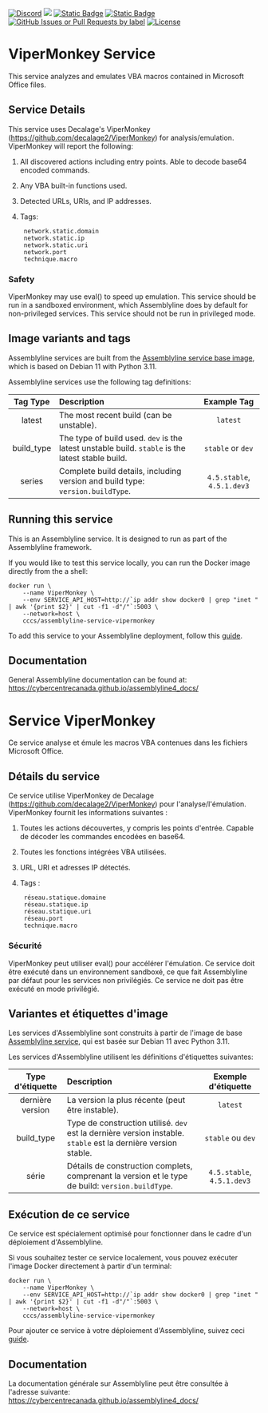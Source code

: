 [![Discord](https://img.shields.io/badge/chat-on%20discord-7289da.svg?sanitize=true)](https://discord.gg/GUAy9wErNu)
[![](https://img.shields.io/discord/908084610158714900)](https://discord.gg/GUAy9wErNu)
[![Static Badge](https://img.shields.io/badge/github-assemblyline-blue?logo=github)](https://github.com/CybercentreCanada/assemblyline)
[![Static Badge](https://img.shields.io/badge/github-assemblyline\_service\_vipermonkey-blue?logo=github)](https://github.com/CybercentreCanada/assemblyline-service-vipermonkey)
[![GitHub Issues or Pull Requests by label](https://img.shields.io/github/issues/CybercentreCanada/assemblyline/service-vipermonkey)](https://github.com/CybercentreCanada/assemblyline/issues?q=is:issue+is:open+label:service-vipermonkey)
[![License](https://img.shields.io/github/license/CybercentreCanada/assemblyline-service-vipermonkey)](./LICENSE)
# ViperMonkey Service

This service analyzes and emulates VBA macros contained in Microsoft Office files.
## Service Details
This service uses Decalage's ViperMonkey (https://github.com/decalage2/ViperMonkey) for analysis/emulation. ViperMonkey will report the following:

1. All discovered actions including entry points. Able to decode base64 encoded commands.

2. Any VBA built-in functions used.

3. Detected URLs, URIs, and IP addresses.

3. Tags:

        network.static.domain
        network.static.ip
        network.static.uri
        network.port
        technique.macro

### Safety

ViperMonkey may use eval() to speed up emulation. This service should be run in a sandboxed environment, which Assemblyline does by default for non-privileged services. This service should not be run in privileged mode.

## Image variants and tags

Assemblyline services are built from the [Assemblyline service base image](https://hub.docker.com/r/cccs/assemblyline-v4-service-base),
which is based on Debian 11 with Python 3.11.

Assemblyline services use the following tag definitions:

| **Tag Type** | **Description**                                                                                  |      **Example Tag**       |
| :----------: | :----------------------------------------------------------------------------------------------- | :------------------------: |
|    latest    | The most recent build (can be unstable).                                                         |          `latest`          |
|  build_type  | The type of build used. `dev` is the latest unstable build. `stable` is the latest stable build. |     `stable` or `dev`      |
|    series    | Complete build details, including version and build type: `version.buildType`.                   | `4.5.stable`, `4.5.1.dev3` |

## Running this service

This is an Assemblyline service. It is designed to run as part of the Assemblyline framework.

If you would like to test this service locally, you can run the Docker image directly from the a shell:

    docker run \
        --name ViperMonkey \
        --env SERVICE_API_HOST=http://`ip addr show docker0 | grep "inet " | awk '{print $2}' | cut -f1 -d"/"`:5003 \
        --network=host \
        cccs/assemblyline-service-vipermonkey

To add this service to your Assemblyline deployment, follow this
[guide](https://cybercentrecanada.github.io/assemblyline4_docs/developer_manual/services/run_your_service/#add-the-container-to-your-deployment).

## Documentation

General Assemblyline documentation can be found at: https://cybercentrecanada.github.io/assemblyline4_docs/

# Service ViperMonkey

Ce service analyse et émule les macros VBA contenues dans les fichiers Microsoft Office.

## Détails du service
Ce service utilise ViperMonkey de Decalage (https://github.com/decalage2/ViperMonkey) pour l'analyse/l'émulation. ViperMonkey fournit les informations suivantes :

1. Toutes les actions découvertes, y compris les points d'entrée. Capable de décoder les commandes encodées en base64.

2. Toutes les fonctions intégrées VBA utilisées.

3. URL, URI et adresses IP détectés.

3. Tags :

        réseau.statique.domaine
        réseau.statique.ip
        réseau.statique.uri
        réseau.port
        technique.macro

### Sécurité

ViperMonkey peut utiliser eval() pour accélérer l'émulation. Ce service doit être exécuté dans un environnement sandboxé, ce que fait Assemblyline par défaut pour les services non privilégiés. Ce service ne doit pas être exécuté en mode privilégié.

## Variantes et étiquettes d'image

Les services d'Assemblyline sont construits à partir de l'image de base [Assemblyline service](https://hub.docker.com/r/cccs/assemblyline-v4-service-base),
qui est basée sur Debian 11 avec Python 3.11.

Les services d'Assemblyline utilisent les définitions d'étiquettes suivantes:

| **Type d'étiquette** | **Description**                                                                                                |  **Exemple d'étiquette**   |
| :------------------: | :------------------------------------------------------------------------------------------------------------- | :------------------------: |
|   dernière version   | La version la plus récente (peut être instable).                                                               |          `latest`          |
|      build_type      | Type de construction utilisé. `dev` est la dernière version instable. `stable` est la dernière version stable. |     `stable` ou `dev`      |
|        série         | Détails de construction complets, comprenant la version et le type de build: `version.buildType`.              | `4.5.stable`, `4.5.1.dev3` |

## Exécution de ce service

Ce service est spécialement optimisé pour fonctionner dans le cadre d'un déploiement d'Assemblyline.

Si vous souhaitez tester ce service localement, vous pouvez exécuter l'image Docker directement à partir d'un terminal:

    docker run \
        --name ViperMonkey \
        --env SERVICE_API_HOST=http://`ip addr show docker0 | grep "inet " | awk '{print $2}' | cut -f1 -d"/"`:5003 \
        --network=host \
        cccs/assemblyline-service-vipermonkey

Pour ajouter ce service à votre déploiement d'Assemblyline, suivez ceci
[guide](https://cybercentrecanada.github.io/assemblyline4_docs/fr/developer_manual/services/run_your_service/#add-the-container-to-your-deployment).

## Documentation

La documentation générale sur Assemblyline peut être consultée à l'adresse suivante: https://cybercentrecanada.github.io/assemblyline4_docs/
